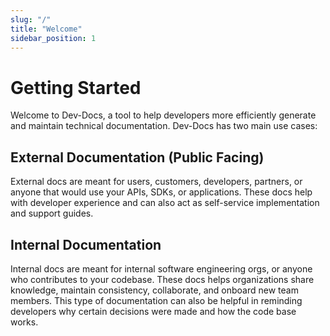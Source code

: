 ```yaml
---
slug: "/"
title: "Welcome"
sidebar_position: 1
---
```


# Getting Started

Welcome to Dev-Docs, a tool to help developers more efficiently generate and maintain technical documentation. Dev-Docs has two main use cases:

## External Documentation (Public Facing)

External docs are meant for users, customers, developers, partners, or anyone that would use your APIs, SDKs, or applications. These docs help with developer experience and can also act as self-service implementation and support guides.

## Internal Documentation

Internal docs are meant for internal software engineering orgs, or anyone who contributes to your codebase. These docs helps organizations share knowledge, maintain consistency, collaborate, and onboard new team members. This type of documentation can also be helpful in reminding developers why certain decisions were made and how the code base works.

